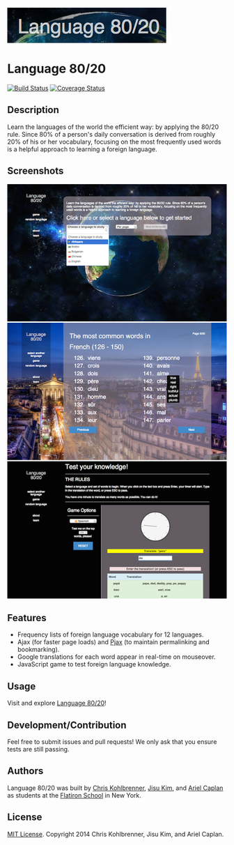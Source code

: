 [![Language 80/20](/app/assets/images/logo.png)](http://language-80-20.herokuapp.com/)
# Language 80/20
[![Build Status](https://travis-ci.org/chriskohlbrenner/language8020.png)](https://travis-ci.org/chriskohlbrenner/language8020)
[![Coverage Status](https://coveralls.io/repos/chriskohlbrenner/language8020/badge.png?branch=master)](https://coveralls.io/r/chriskohlbrenner/language8020?branch=master)

## Description

Learn the languages of the world the efficient way: by applying the 80/20 rule. Since 80% of a person's daily conversation is derived from roughly 20% of his or her vocabulary, focusing on the most frequently used words is a helpful approach to learning a foreign language.

## Screenshots

[![](/app/assets/images/homepage.png "Homepage")](http://language-80-20.herokuapp.com/)
[![](/app/assets/images/language-page.png "Language Page")](http://language-80-20.herokuapp.com/)
[![](/app/assets/images/game.png "Game")](http://language-80-20.herokuapp.com/)


## Features

- Frequency lists of foreign language vocabulary for 12 languages.
- Ajax (for faster page loads) and [Pjax](https://github.com/defunkt/jquery-pjax) (to maintain permalinking and bookmarking).
- Google translations for each word appear in real-time on mouseover.
- JavaScript game to test foreign language knowledge.

## Usage

Visit and explore [Language 80/20](http://language-80-20.herokuapp.com/)!

## Development/Contribution

Feel free to submit issues and pull requests! We only ask that you ensure tests are still passing.

## Authors

Language 80/20 was built by [Chris Kohlbrenner](https://github.com/chriskohlbrenner), [Jisu Kim](https://github.com/JisuKim82), and [Ariel Caplan](https://github.com/amcaplan) as students at the [Flatiron School](http://flatironschool.com/) in New York.

## License
[MIT License](https://github.com/chriskohlbrenner/language8020/blob/master/LICENSE). Copyright 2014 Chris Kohlbrenner, Jisu Kim, and Ariel Caplan.